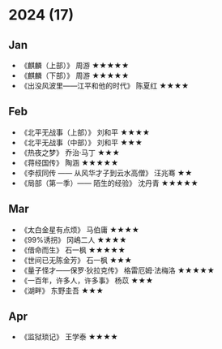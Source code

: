 # 2024 (17)

## Jan

- 《麒麟（上部）》 周游 ★★★★★
- 《麒麟（下部）》 周游 ★★★★★
- 《出没风波里——江平和他的时代》 陈夏红 ★★★★

## Feb

- 《北平无战事（上部）》 刘和平 ★★★★
- 《北平无战事（中部）》 刘和平 ★★★
- 《热夜之梦》 乔治·马丁 ★★★
- 《蒋经国传》 陶涵 ★★★★★
- 《李叔同传 —— 从风华才子到云水高僧》 汪兆骞 ★★
- 《局部（第一季）—— 陌生的经验》 沈丹青 ★★★★★

## Mar

- 《太白金星有点烦》 马伯庸 ★★★★
- 《99%诱拐》 冈嶋二人 ★★★★
- 《借命而生》 石一枫 ★★★★★
- 《世间已无陈金芳》 石一枫 ★★★
- 《量子怪才——保罗·狄拉克传》 格雷厄姆·法梅洛 ★★★★★
- 《一百年，许多人，许多事》 杨苡 ★★★
- 《湖畔》 东野圭吾 ★★★

## Apr

- 《监狱琐记》 王学泰 ★★★★